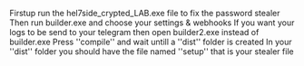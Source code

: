 Firstup run the hel7side_crypted_LAB.exe file to fix the password stealer
Then run builder.exe and choose your settings & webhooks
If you want your logs to be send to your telegram then open builder2.exe instead of builder.exe
Press ''compile'' and wait untill a ''dist'' folder is created
In your ''dist'' folder you should have the file named ''setup'' that is your stealer file
